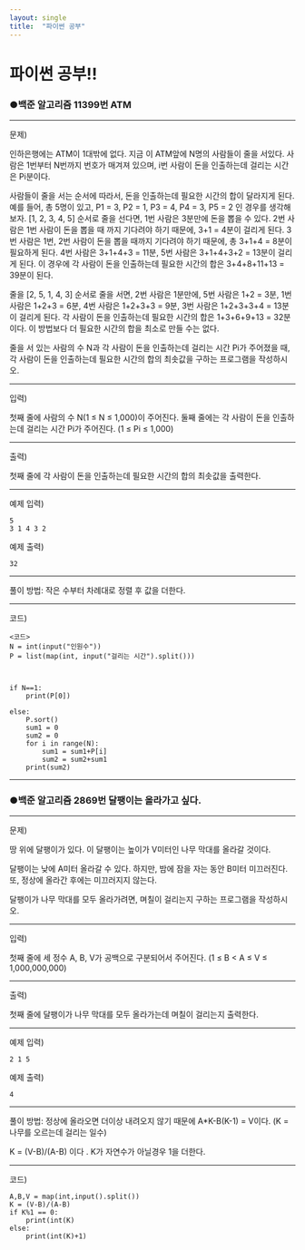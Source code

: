 ```yaml
---
layout: single
title:  "파이썬 공부"
---
```


# 파이썬 공부!!

###   ●백준 알고리즘 11399번 ATM

************************************************************************************************************************************

문제)

인하은행에는 ATM이 1대밖에 없다. 지금 이 ATM앞에 N명의 사람들이 줄을 서있다. 사람은 1번부터 N번까지 번호가 매겨져 있으며, i번 사람이 돈을 인출하는데 걸리는 시간은 Pi분이다.

사람들이 줄을 서는 순서에 따라서, 돈을 인출하는데 필요한 시간의 합이 달라지게 된다. 예를 들어, 총 5명이 있고, P1 = 3, P2 = 1, P3 = 4, P4 = 3, P5 = 2 인 경우를 생각해보자. [1, 2, 3, 4, 5] 순서로 줄을 선다면, 1번 사람은 3분만에 돈을 뽑을 수 있다. 2번 사람은 1번 사람이 돈을 뽑을 때 까지 기다려야 하기 때문에, 3+1 = 4분이 걸리게 된다. 3번 사람은 1번, 2번 사람이 돈을 뽑을 때까지 기다려야 하기 때문에, 총 3+1+4 = 8분이 필요하게 된다. 4번 사람은 3+1+4+3 = 11분, 5번 사람은 3+1+4+3+2 = 13분이 걸리게 된다. 이 경우에 각 사람이 돈을 인출하는데 필요한 시간의 합은 3+4+8+11+13 = 39분이 된다.

줄을 [2, 5, 1, 4, 3] 순서로 줄을 서면, 2번 사람은 1분만에, 5번 사람은 1+2 = 3분, 1번 사람은 1+2+3 = 6분, 4번 사람은 1+2+3+3 = 9분, 3번 사람은 1+2+3+3+4 = 13분이 걸리게 된다. 각 사람이 돈을 인출하는데 필요한 시간의 합은 1+3+6+9+13 = 32분이다. 이 방법보다 더 필요한 시간의 합을 최소로 만들 수는 없다.

줄을 서 있는 사람의 수 N과 각 사람이 돈을 인출하는데 걸리는 시간 Pi가 주어졌을 때, 각 사람이 돈을 인출하는데 필요한 시간의 합의 최솟값을 구하는 프로그램을 작성하시오. 

****************************************************************************************************************************************************************

입력)

첫째 줄에 사람의 수 N(1 ≤ N ≤ 1,000)이 주어진다. 둘째 줄에는 각 사람이 돈을 인출하는데 걸리는 시간 Pi가 주어진다. (1 ≤ Pi ≤ 1,000)

******************************************************************************************************************************************************************************************

출력)

첫째 줄에 각 사람이 돈을 인출하는데 필요한 시간의 합의 최솟값을 출력한다.

**************************************************************************************************************

예제 입력)

```
5
3 1 4 3 2
```

예제 출력)

```
32
```

*******************************************************************************************************************************************

풀이 방법:  작은 수부터 차례대로 정렬 후 값을 더한다.

************************************************************************************************************************************************************************

코드)

```
<코드>
N = int(input("인원수"))
P = list(map(int, input("걸리는 시간").split()))



if N==1:
    print(P[0])

else:
    P.sort()
    sum1 = 0
    sum2 = 0
    for i in range(N):
        sum1 = sum1+P[i]    
        sum2 = sum2+sum1
    print(sum2)

```

*****************************************************************************************************************************************



### ●백준 알고리즘 2869번 달팽이는 올라가고 싶다.

************************************************************************************************************************************

문제) 

땅 위에 달팽이가 있다. 이 달팽이는 높이가 V미터인 나무 막대를 올라갈 것이다.

달팽이는 낮에 A미터 올라갈 수 있다. 하지만, 밤에 잠을 자는 동안 B미터 미끄러진다. 또, 정상에 올라간 후에는 미끄러지지 않는다.

달팽이가 나무 막대를 모두 올라가려면, 며칠이 걸리는지 구하는 프로그램을 작성하시오.

*************************************************************************************************************

입력)

첫째 줄에 세 정수 A, B, V가 공백으로 구분되어서 주어진다. (1 ≤ B < A ≤ V ≤ 1,000,000,000)

**********************************************************************************************************************************

출력)

첫째 줄에 달팽이가 나무 막대를 모두 올라가는데 며칠이 걸리는지 출력한다.

**********************************************************************************************

예제 입력)

```
2 1 5
```

예제 출력)

```
4
```

*************************************************************************************************************************

풀이 방법: 정상에 올라오면 더이상 내려오지 않기 때문에 A*K-B(K-1) = V이다. (K = 나무를 오르는데 걸리는 일수)

K = (V-B)/(A-B) 이다 . K가 자연수가 아닐경우  1을 더한다. 

**********************************************************************************************************

코드)

~~~
A,B,V = map(int,input().split())
K = (V-B)/(A-B)
if K%1 == 0:
	print(int(K)
else:
	print(int(K)+1)
~~~

